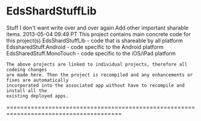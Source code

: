 EdsShardStuffLib
================

Stuff I don't want write over and over again
Add other important sharable items.
2013-05-04 09:49 PT
This project contains main concrete code for this project(s) 
	EdsShardStuffLib - code that is shareable by all platform
	EdssharedStuff.Android - code  specific to the Android platform 
	EdsSharedStuff.MonoTouch - code specific to the iOS/iPad platform
	
	The above projects are linked to individual projects, therefore all codeing changes
	are made here. Then the project is recompiled and any enhancements or fixes are automatically
	incorporated into the associated app without have to recompile and install all the 
	existing deployed apps.
=======================================================================================